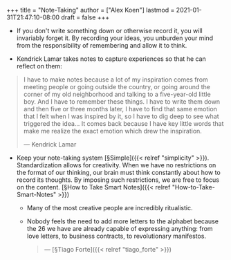 +++
title = "Note-Taking"
author = ["Alex Koen"]
lastmod = 2021-01-31T21:47:10-08:00
draft = false
+++

-   If you don't write something down or otherwise record it, you will invariably forget it. By recording your ideas, you unburden your mind from the responsibility of remembering and allow it to think.

-   Kendrick Lamar takes notes to capture experiences so that he can reflect on them:

> I have to make notes because a lot of my inspiration comes from meeting people or going outside the country, or going around the corner of my old neighborhood and talking to a five-year-old little boy. And I have to remember these things. I have to write them down and then five or three months later, I have to find that same emotion that I felt when I was inspired by it, so I have to dig deep to see what triggered the idea… It comes back because I have key little words that make me realize the exact emotion which drew the inspiration.
>
> — Kendrick Lamar

-   Keep your note-taking system [§Simple]({{< relref "simplicity" >}}). Standardization allows for creativity. When we have no restrictions on the format of our thinking, our brain must think constantly about how to record its thoughts. By imposing such restrictions, we are free to focus on the content. [§How to Take Smart Notes]({{< relref "How-to-Take-Smart-Notes" >}})
    -   Many of the most creative people are incredibly ritualistic.

    -   Nobody feels the need to add more letters to the alphabet because the 26 we have are already capable of expressing anything: from love letters, to business contracts, to revolutionary manifestos.

        > — [§Tiago Forte]({{< relref "tiago_forte" >}})
